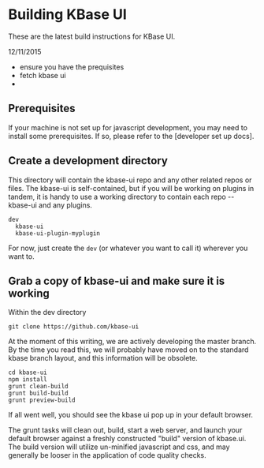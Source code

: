 # Building KBase UI

These are the latest build instructions for KBase UI.

12/11/2015

- ensure you have the prequisites
- fetch kbase ui
- 

## Prerequisites

If your machine is not set up for javascript development, you may need to install some prerequisites. If so, please refer to the [developer set up docs].


## Create a development directory

This directory will contain the kbase-ui repo and any other related repos or files. The kbase-ui is self-contained, but if you will be working on plugins in tandem, it is handy to use a working directory to contain each repo -- kbase-ui and any plugins.

```
dev
  kbase-ui
  kbase-ui-plugin-myplugin
```

For now, just create the ```dev``` (or whatever you want to call it) wherever you want to.


## Grab a copy of kbase-ui and make sure it is working

Within the dev directory

```
git clone https://github.com/kbase-ui
```

At the moment of this writing, we are actively developing the master branch. By the time you read this, we will probably have moved on to the standard kbase branch layout, and this information will be obsolete.

```
cd kbase-ui
npm install
grunt clean-build
grunt build-build
grunt preview-build
```

If all went well, you should see the kbase ui pop up in your default browser.

The grunt tasks will clean out, build, start a web server, and launch your default browser against a freshly constructed "build" version of kbase.ui. The build version will utilize un-minified javascript and css, and may generally be looser in the application of code quality checks.